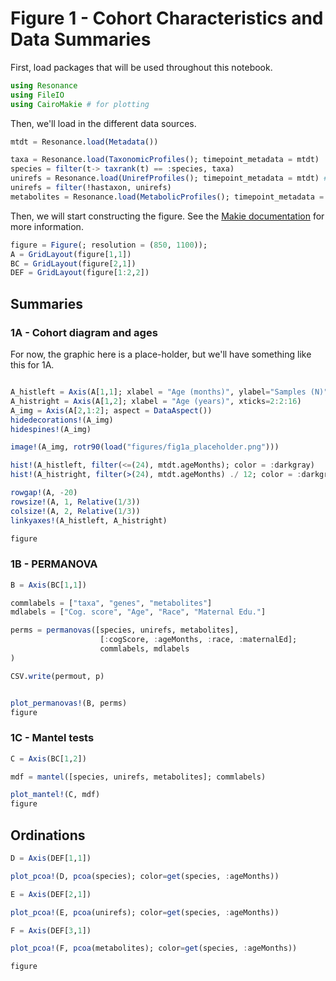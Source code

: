 # Figure 1 - Cohort Characteristics and Data Summaries

First, load packages that will be used throughout this notebook.

```julia
using Resonance
using FileIO
using CairoMakie # for plotting
```

Then, we'll load in the different data sources.

```julia
mtdt = Resonance.load(Metadata())

taxa = Resonance.load(TaxonomicProfiles(); timepoint_metadata = mtdt)
species = filter(t-> taxrank(t) == :species, taxa)
unirefs = Resonance.load(UnirefProfiles(); timepoint_metadata = mtdt) # this can take a bit
unirefs = filter(!hastaxon, unirefs)
metabolites = Resonance.load(MetabolicProfiles(); timepoint_metadata = mtdt)
```



Then, we will start constructing the figure.
See the [Makie documentation](https://makie.juliaplots.org/stable/tutorials/layout-tutorial/) for more information.


```julia
figure = Figure(; resolution = (850, 1100));
A = GridLayout(figure[1,1])
BC = GridLayout(figure[2,1])
DEF = GridLayout(figure[1:2,2])
```


## Summaries



### 1A - Cohort diagram and ages

For now, the graphic here is a place-holder, but we'll have something like this for 1A.

```julia

A_histleft = Axis(A[1,1]; xlabel = "Age (months)", ylabel="Samples (N)") # TODO: set xticks to match cartoon
A_histright = Axis(A[1,2]; xlabel = "Age (years)", xticks=2:2:16)
A_img = Axis(A[2,1:2]; aspect = DataAspect())
hidedecorations!(A_img)
hidespines!(A_img)

image!(A_img, rotr90(load("figures/fig1a_placeholder.png")))

hist!(A_histleft, filter(<=(24), mtdt.ageMonths); color = :darkgray)
hist!(A_histright, filter(>(24), mtdt.ageMonths) ./ 12; color = :darkgray, bins=8)

rowgap!(A, -20)
rowsize!(A, 1, Relative(1/3))
colsize!(A, 2, Relative(1/3))
linkyaxes!(A_histleft, A_histright)

figure
```

### 1B - PERMANOVA

```julia
B = Axis(BC[1,1])

commlabels = ["taxa", "genes", "metabolites"]
mdlabels = ["Cog. score", "Age", "Race", "Maternal Edu."]

perms = permanovas([species, unirefs, metabolites],
                    [:cogScore, :ageMonths, :race, :maternalEd];
                    commlabels, mdlabels
)

CSV.write(permout, p)


plot_permanovas!(B, perms)
figure
```

### 1C - Mantel tests

```julia
C = Axis(BC[1,2])

mdf = mantel([species, unirefs, metabolites]; commlabels)

plot_mantel!(C, mdf)
figure
```

## Ordinations

```julia
D = Axis(DEF[1,1])

plot_pcoa!(D, pcoa(species); color=get(species, :ageMonths))

E = Axis(DEF[2,1])

plot_pcoa!(E, pcoa(unirefs); color=get(species, :ageMonths))

F = Axis(DEF[3,1])

plot_pcoa!(F, pcoa(metabolites); color=get(species, :ageMonths))

figure
```

